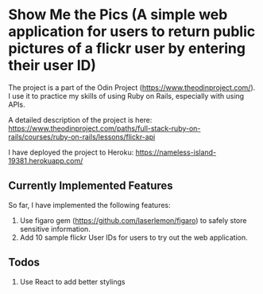 # Show Me the Pics (A simple web application for users to return public pictures of a flickr user by entering their user ID)

The project is a part of the Odin Project (https://www.theodinproject.com/). I use it to practice my skills of using Ruby on Rails, especially with using APIs.

A detailed description of the project is here: https://www.theodinproject.com/paths/full-stack-ruby-on-rails/courses/ruby-on-rails/lessons/flickr-api

I have deployed the project to Heroku: https://nameless-island-19381.herokuapp.com/

## Currently Implemented Features

So far, I have implemented the following features:

1. Use figaro gem (https://github.com/laserlemon/figaro) to safely store sensitive information.
2. Add 10 sample flickr User IDs for users to try out the web application.


## Todos

1. Use React to add better stylings



